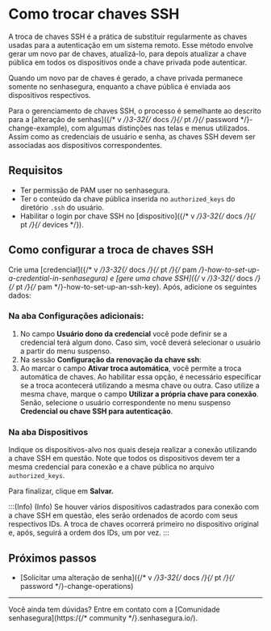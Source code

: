 # Como trocar chaves SSH

A troca de chaves SSH é a prática de substituir regularmente as chaves usadas para a autenticação em um sistema remoto. Esse método envolve gerar um novo par de chaves, atualizá-lo, para depois atualizar a chave pública em todos os dispositivos onde a chave privada pode autenticar.

Quando um novo par de chaves é gerado, a chave privada permanece somente no senhasegura, enquanto a chave pública é enviada aos dispositivos respectivos.

Para o gerenciamento de chaves SSH, o processo é semelhante ao descrito para a [alteração de senhas]({/* v */}3-32{/* docs */}{/* pt */}{/* password */}-change-example), com algumas distinções nas telas e menus utilizados. Assim como as credenciais de usuário e senha, as chaves SSH devem ser associadas aos dispositivos correspondentes.

## Requisitos

- Ter permissão de PAM user no senhasegura.
- Ter o conteúdo da chave pública inserida no `authorized_keys` do diretório `.ssh` do usuário.
- Habilitar o login por chave SSH no [dispositivo]({/* v */}3-32{/* docs */}{/* pt */}{/* devices */}).

## Como configurar a troca de chaves SSH

Crie uma [credencial]({/* v */}3-32{/* docs */}{/* pt */}{/* pam */}-how-to-set-up-a-credential-in-senhasegura) e [gere uma chave SSH]({/* v */}3-32{/* docs */}{/* pt */}{/* pam */}-how-to-set-up-an-ssh-key). Após, adicione os seguintes dados:

### Na aba Configurações adicionais:
1. No campo **Usuário dono da credencial** você pode definir se a credencial terá algum dono. Caso sim, você deverá selecionar o usuário a partir do menu suspenso.
2. Na sessão **Configuração da renovação da chave ssh**:
3. Ao marcar o campo **Ativar troca automática**, você permite a troca automática de chaves. Ao habilitar essa opção, é necessário especificar se a troca acontecerá utilizando a mesma chave ou outra. Caso utilize a mesma chave, marque o campo **Utilizar a própria chave para conexão**. Senão, selecione o usuário correspondente no menu suspenso **Credencial ou chave SSH para autenticação**.

### Na aba Dispositivos 
Indique os dispositivos-alvo nos quais deseja realizar a conexão utilizando a chave SSH em questão. Note que todos os dispositivos devem ter a mesma credencial para conexão e a chave pública no arquivo `authorized_keys`.

Para finalizar, clique em **Salvar.**

:::(Info) (Info)
Se houver vários dispositivos cadastrados para conexão com a chave SSH em questão, eles serão ordenados de acordo com seus respectivos IDs. A troca de chaves ocorrerá primeiro no dispositivo original e, após, seguirá a ordem dos IDs, um por vez.
:::
## Próximos passos

- [Solicitar uma alteração de senha]({/* v */}3-32{/* docs */}{/* pt */}{/* password */}-change-operations)

***

Você ainda tem dúvidas? Entre em contato com a [Comunidade senhasegura](https:/{/* community */}.senhasegura.io/).